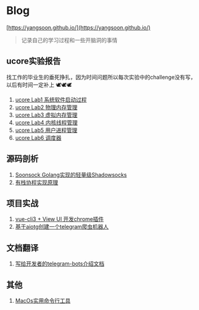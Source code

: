 # Blog

[https://yangsoon.github.io/](https://yangsoon.github.io/)

> 记录自己的学习过程和一些开脑洞的事情

## ucore实验报告
找工作的毕业生的垂死挣扎，因为时间问题所以每次实验中的challenge没有写，以后有时间一定补上 🕊🕊🕊
1. [ucore Lab1 系统软件启动过程](https://yangsoon.github.io/#/posts/42)
2. [ucore Lab2 物理内存管理](https://yangsoon.github.io/#/posts/44)
3. [ucore Lab3 虚拟内存管理](https://yangsoon.github.io/#/posts/45)
4. [ucore Lab4 内核线程管理](https://yangsoon.github.io/#/posts/46)
5. [ucore Lab5 用户进程管理](https://yangsoon.github.io/#/posts/47)
6. [ucore Lab6 调度器](https://yangsoon.github.io/#/posts/48)

## 源码剖析
1. [Soonsock Golang实现的轻量级Shadowsocks](https://yangsoon.github.io/#/posts/39)
2. [有栈协程实现原理](https://yangsoon.github.io/#/posts/38)

## 项目实战
1. [vue-cli3 + View UI 开发chrome插件](https://yangsoon.github.io/#/posts/33)
2. [基于aiotg创建一个telegram爬虫机器人](https://yangsoon.github.io/#/posts/23)

## 文档翻译
1. [写给开发者的telegram-bots介绍文档](https://yangsoon.github.io/#/posts/21)

## 其他
1. [MacOs实用命令行工具](https://yangsoon.github.io/#/posts/37)
